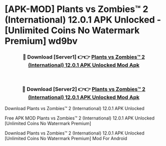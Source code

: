 # [APK-MOD] Plants vs Zombies™ 2 (International) 12.0.1 APK Unlocked - [Unlimited Coins No Watermark Premium] wd9bv



<div align="center">
<h3>🔴 Download [Server1] 👉👉 <a href="https://momento.my/?title=Plants_vs_Zombies™_2_(International)_12.0.1_APK_Unlocked">Plants vs Zombies™ 2 (International) 12.0.1 APK Unlocked Mod Apk</a></h3><br>

<h3>🔴 Download [Server2] 👉👉 <a href="https://momento.my/?title=Plants_vs_Zombies™_2_(International)_12.0.1_APK_Unlocked">Plants vs Zombies™ 2 (International) 12.0.1 APK Unlocked Mod Apk</a></h3>
</div>



Download Plants vs Zombies™ 2 (International) 12.0.1 APK Unlocked 

Free APK MOD Plants vs Zombies™ 2 (International) 12.0.1 APK Unlocked [Unlimited Coins No Watermark Premium]

Download Plants vs Zombies™ 2 (International) 12.0.1 APK Unlocked [Unlimited Coins No Watermark Premium] Mod For Android
